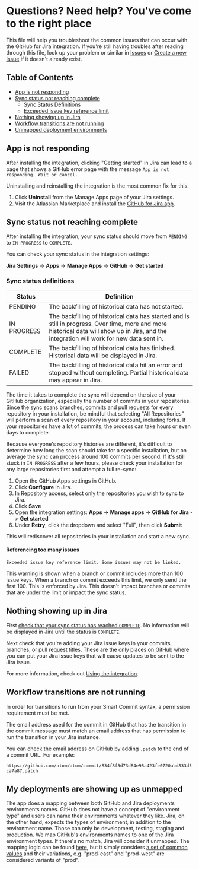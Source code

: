 # Questions? Need help? You've come to the right place

This file will help you troubleshoot the common issues that can occur with the GitHub for Jira integration.
If you're still having troubles after reading through this file, look up your problem or similar in [Issues](https://github.com/atlassian/github-for-jira/issues) or [Create a new Issue](https://github.com/atlassian/github-for-jira/issues/new) if it doesn't already exist.

## Table of Contents

- [App is not responding](#app-is-not-responding)
- [Sync status not reaching complete](#sync-status-not-reaching-complete)
  - [Sync Status Definitions](#sync-status-definitions)
  - [Exceeded issue key reference limit](#referencing-too-many-issues)
- [Nothing showing up in Jira](#nothing-showing-up-in-jira)
- [Workflow transitions are not running](#workflow-transitions-are-not-running)
- [Unmapped deployment environments](#my-deployments-are-showing-up-as-unmapped)

## App is not responding

After installing the integration, clicking "Getting started" in Jira can lead to a page that shows a GitHub error page with the message `App is not responding. Wait or cancel.`

Uninstalling and reinstalling the integration is the most common fix for this.

1. Click **Uninstall** from the Manage Apps page of your Jira settings.
2. Visit the Atlassian Marketplace and install the [GitHub for Jira app](https://marketplace.atlassian.com/apps/1219592/github-for-jira?hosting=cloud&tab=overview).


## Sync status not reaching complete

After installing the integration, your sync status should move from `PENDING` to `IN PROGRESS` to `COMPLETE`.

You can check your sync status in the integration settings:

**Jira Settings** -> **Apps** -> **Manage Apps** -> **GitHub** -> **Get started**

### Sync status definitions

| Status   | Definition                 |
|----------|----------------------------|
| PENDING  | The backfilling of historical data has not started.  |
| IN PROGRESS   | The backfilling of historical data has started and is still in progress. Over time, more and more historical data will show up in Jira, and the integration will work for new data sent in. |
| COMPLETE | The backfilling of historical data has finished. Historical data will be displayed in Jira. |
| FAILED   | The backfilling of historical data hit an error and stopped without completing. Partial historical data may appear in Jira. |

The time it takes to complete the sync will depend on the size of your GitHub organization, especially the number of commits in your repositories. Since the sync scans branches, commits and pull requests for every repository in your installation, be mindful that selecting "All Repositories" will perform a scan of every repository in your account, including forks. If your repositories have a lot of commits, the process can take hours or even days to complete.

Because everyone's repository histories are different, it's difficult to determine how long the scan should take for a specific installation, but on average the sync can process around 100 commits per second. If it's still stuck in `IN PROGRESS` after a few hours, please check your installation for any large repositories first and attempt a full re-sync:

1. Open the GitHub Apps settings in GitHub.
2. Click **Configure** in Jira.
3. In Repository access, select only the repositories you wish to sync to Jira.
4. Click **Save**
5. Open the integration settings: **Apps** -> **Manage apps** -> **GitHub for Jira** -> **Get started**
6. Under **Retry**, click the dropdown and select "Full", then click **Submit**

This will rediscover all repositories in your installation and start a new sync.

#### Referencing too many issues

`Exceeded issue key reference limit. Some issues may not be linked.`

This warning is shown when a branch or commit includes more than 100 issue keys. When a branch or commit exceeds this limit, we only send the first 100. This is enforced by Jira. This doesn't impact branches or commits that are under the limit or impact the sync status.

## Nothing showing up in Jira

First [check that your sync status has reached `COMPLETE`](#sync-status-not-reaching-complete). No information will be displayed in Jira until the status is `COMPLETE`.

Next check that you're adding your Jira issue keys in your commits, branches, or pull request titles. These are the only places on GitHub where you can put your Jira issue keys that will cause updates to be sent to the Jira issue.

For more information, check out [Using the integration](https://github.com/atlassian/github-for-jira#using-the-integration).

## Workflow transitions are not running

In order for transitions to run from your Smart Commit syntax, a permission requirement must be met.

The email address used for the commit in GitHub that has the transition in the commit message must match an email address that has permission to run the transition in your Jira instance.

You can check the email address on GitHub by adding `.patch` to the end of a commit URL. For example:

`https://github.com/atom/atom/commit/834f8f3d73d84e98a423fe0720abd833d5ca7a87.patch`

## My deployments are showing up as unmapped

The app does a mapping between both GitHub and Jira deployments environments names. GitHub does not have a concept of "environment type" and users can name their environments whatever they like. Jira, on the other hand, expects the types of environment, in addition to the environment name. Those can only be development, testing, staging and production. We map GitHub's environments names to one of the Jira environment types. If there's no match, Jira will consider it unmapped. The mapping logic can be found [here](https://github.com/atlassian/github-for-jira/blob/main/src/transforms/transform-deployment.ts#L126), but it simply considers [a set of common values](https://github.com/atlassian/github-for-jira/blob/main/src/transforms/transform-deployment.ts#L141) and their variations, e.g. "prod-east" and "prod-west" are considered variants of "prod".
